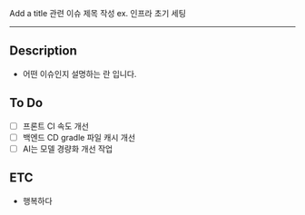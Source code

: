 Add a title
관련 이슈 제목 작성 ex. 인프라 초기 세팅

---

## Description

- 어떤 이슈인지 설명하는 란 입니다.

## To Do

- [ ] 프론트 CI 속도 개선
- [ ] 백엔드 CD gradle 파일 캐시 개선
- [ ] AI는 모델 경량화 개선 작업

## ETC

- 행복하다
